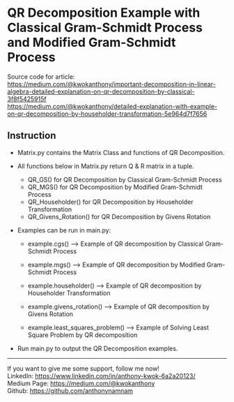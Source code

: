 # QR Decomposition Example with Classical Gram-Schmidt Process and Modified Gram-Schmidt Process

Source code for article:  
 https://medium.com/@kwokanthony/important-decomposition-in-linear-algebra-detailed-explanation-on-qr-decomposition-by-classical-3f8f5425915f  
 https://medium.com/@kwokanthony/detailed-explanation-with-example-on-qr-decomposition-by-householder-transformation-5e964d7f7656

## Instruction

- Matrix.py contains the Matrix Class and functions of QR Decomposition.

- All functions below in Matrix.py return Q & R matrix in a tuple.

  - QR_GS() for QR Decomposition by Classical Gram-Schmidt Process
  - QR_MGS() for QR Decomposition by Modified Gram-Schmidt Process
  - QR_Householder() for QR Decomposition by Householder Transformation
  - QR_Givens_Rotation() for QR Decomposition by Givens Rotation

- Examples can be run in main.py:

  - example.cgs() --> Example of QR decomposition by Classical Gram-Schmidt Process
  - example.mgs() --> Example of QR decomposition by Modified Gram-Schmidt Process
  - example.householder() --> Example of QR decomposition by Householder Transformation
  - example.givens_rotation() --> Example of QR decomposition by Givens Rotation

  - example.least_squares_problem() --> Example of Solving Least Square Problem by QR decomposition

- Run main.py to output the QR Decomposition examples.

---

If you want to give me some support, follow me now!  
 LinkedIn: https://www.linkedin.com/in/anthony-kwok-6a2a20123/  
 Medium Page: https://medium.com/@kwokanthony  
 Github: https://github.com/anthonynamnam
